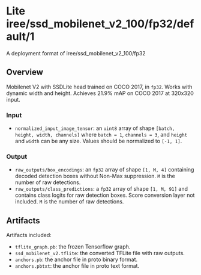 # Lite iree/ssd_mobilenet_v2_100/fp32/default/1

A deployment format of iree/ssd_mobilenet_v2_100/fp32

<!-- parent-model: iree/ssd_mobilenet_v2_100/fp32 -->
<!-- asset-path: https://storage.googleapis.com/tfhub-lite-models/iree/lite-model/ssd_mobilenet_v2_100/fp32/default/1.tflite -->

## Overview

Mobilenet V2 with SSDLite head trained on COCO 2017, in `fp32`. Works with dynamic width and height. Achieves 21.9% mAP
on COCO 2017 at 320x320 input.

### Input
*   `normalized_input_image_tensor`: an `uint8` array of shape `[batch, height,
    width, channels]` where `batch = 1`, `channels = 3`, and `height` and `width` can be any size. Values should be normalized to `[-1,
    1]`.

### Output
*   `raw_outputs/box_encodings`: an `fp32` array of shape `[1, M, 4]` containing
    decoded detection boxes without Non-Max suppression. `M` is the number of
    raw detections.
*   `raw_outputs/class_predictions`: a `fp32` array of shape `[1, M, 91]` and
    contains class logits for raw detection boxes. Score conversion layer not included. `M` is the number of
    raw detections.

## Artifacts
Artifacts included:
* `tflite_graph.pb`: the frozen Tensorflow graph.
* `ssd_mobilenet_v2.tflite`: the converted TFLite file with raw outputs.
* `anchors.pb`: the anchor file in proto binary format.
* `anchors.pbtxt`: the anchor file in proto text format.
